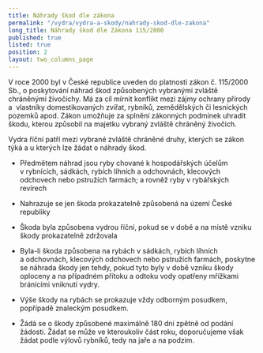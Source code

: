 ```yaml
---
title: Náhrady škod dle zákona
permalink: "/vydra/vydra-a-skody/nahrady-skod-dle-zakona"
long_title: Náhrady škod dle Zákona 115/2000
published: true
listed: true
position: 2
layout: two_columns_page
---
```

V roce 2000 byl v České republice uveden do platnosti zákon č. 115/2000
Sb., o poskytování náhrad škod způsobených vybranými zvláště chráněnými
živočichy. Má za cíl mírnit konflikt mezi zájmy ochrany přírody a 
vlastníky domestikovaných zvířat, rybníků, zemědělských či lesnických
pozemků apod. Zákon umožňuje za splnění zákonných podmínek uhradit
škodu, kterou způsobil na majetku vybraný zvláště chráněný živočich.

Vydra říční patří mezi vybrané zvláště chráněné druhy, kterých se zákon
týká a u kterých lze žádat o náhrady škod.

* Předmětem náhrad jsou ryby chované k hospodářských účelům v rybnících,
  sádkách, rybích líhních a odchovnách, klecových odchovech nebo
  pstružích farmách; a rovněž ryby v rybářských revírech

* Nahrazuje se jen škoda prokazatelně způsobená na území České republiky

* Škoda byla způsobena vydrou říční, pokud se v době a na místě vzniku
  škody prokazatelně zdržovala

* Byla-li škoda způsobena na rybách v sádkách, rybích líhních
  a odchovnách, klecových odchovech nebo pstružích farmách, poskytne se
  náhrada škody jen tehdy, pokud tyto byly v době vzniku škody oploceny
  a na případném přítoku a odtoku vody opatřeny mřížkami bránícími
  vniknutí vydry.

* Výše škody na rybách se prokazuje vždy odborným posudkem, popřípadě
  znaleckým posudkem.

* Žádá se o škody způsobené maximálně 180 dní zpětně od podání žádosti.
  Žádat se může ve kteroukoliv část roku, doporučujeme však žádat podle
  výlovů rybníků, tedy na jaře a na podzim.
